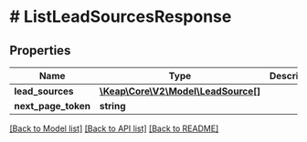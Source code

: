 # # ListLeadSourcesResponse

## Properties

Name | Type | Description | Notes
------------ | ------------- | ------------- | -------------
**lead_sources** | [**\Keap\Core\V2\Model\LeadSource[]**](LeadSource.md) |  | [optional]
**next_page_token** | **string** |  | [optional]

[[Back to Model list]](../../README.md#models) [[Back to API list]](../../README.md#endpoints) [[Back to README]](../../README.md)
